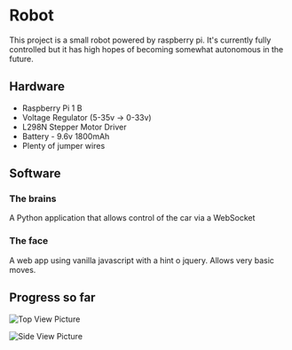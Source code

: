 # Robot

This project is a small robot powered by raspberry pi. It's currently fully controlled but it has high hopes of becoming somewhat autonomous in the future.

## Hardware
* Raspberry Pi 1 B
* Voltage Regulator (5-35v -> 0-33v)
* L298N Stepper Motor Driver
* Battery - 9.6v 1800mAh
* Plenty of jumper wires

## Software

### The brains
A Python application that allows control of the car via a WebSocket

### The face
A web app using vanilla javascript with a hint o jquery. Allows very basic moves.

## Progress so far
![Top View Picture](https://cloud.githubusercontent.com/assets/2995788/26531332/de2970ea-43de-11e7-8ecb-239c8345d136.JPG)

![Side View Picture](https://cloud.githubusercontent.com/assets/2995788/26531333/df815ae8-43de-11e7-83f7-85d30c264a38.JPG)
